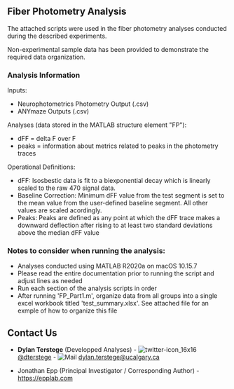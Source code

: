 ## Fiber Photometry Analysis

The attached scripts were used in the fiber photometry analyses conducted during the described experiments.

Non-experimental sample data has been provided to demonstrate the required data organization.

### Analysis Information

Inputs: 
- Neurophotometrics Photometry Output (.csv)
- ANYmaze Outputs (.csv)

Analyses (data stored in the MATLAB structure element "FP"):
- dFF = delta F over F
- peaks = information about metrics related to peaks in the photometry traces

Operational Definitions:
- dFF: Isosbestic data is fit to a biexponential decay which is linearly scaled to the raw 470 signal data.
- Baseline Correction: Minimum dFF value from the test segment is set to the mean value from the user-defined baseline segment. All other values are scaled acordingly.
- Peaks: Peaks are defined as any point at which the dFF trace makes a downward deflection after rising to at least two standard deviations above the median dFF value 

### Notes to consider when running the analysis:

- Analyses conducted using MATLAB R2020a on macOS 10.15.7
- Please read the entire documentation prior to running the script and adjust lines as needed
- Run each section of the analysis scripts in order
- After running 'FP_Part1.m', organize data from all groups into a single excel workbook titled 'test_summary.xlsx'. See attached file for an exmple of how to organize this file 

## Contact Us

- **Dylan Terstege** (Developped Analyses) - ![twitter-icon_16x16](https://user-images.githubusercontent.com/44174532/113163958-e3d3e400-91fd-11eb-8d79-17906d8d3f25.png)[@dterstege](https://twitter.com/dterstege) - ![Mail](https://user-images.githubusercontent.com/44174532/113164412-50e77980-91fe-11eb-9282-dd83852578ce.png)
<dylan.terstege@ucalgary.ca>

- Jonathan Epp (Principal Investigator / Corresponding Author) - https://epplab.com
